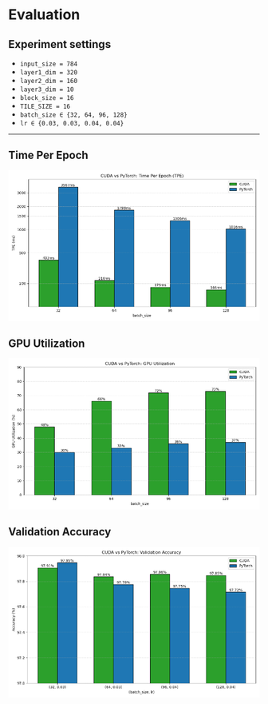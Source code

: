 # Evaluation

## Experiment settings
  - `input_size = 784`
  - `layer1_dim = 320`
  - `layer2_dim = 160`
  - `layer3_dim = 10`
  - `block_size = 16`
  - `TILE_SIZE = 16`
  - `batch_size ∈ {32, 64, 96, 128}`
  - `lr ∈ {0.03, 0.03, 0.04, 0.04}`
---

## Time Per Epoch
<img src=../images/tpe.png width="700px">

## GPU Utilization
<img src=../images/gpu_util.png width="700px">

## Validation Accuracy
<img src=../images/acc.png width="700px">